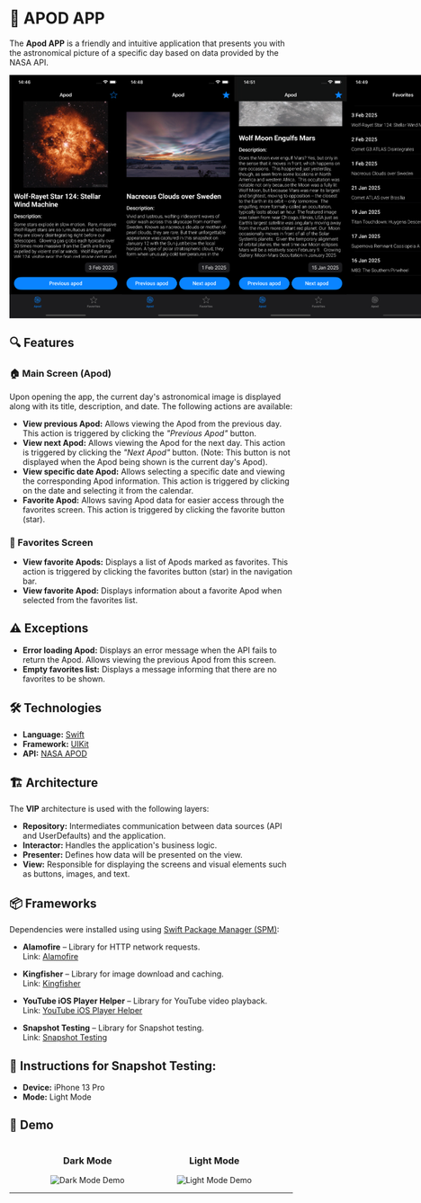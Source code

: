 # 🚀 APOD APP

The **Apod APP** is a friendly and intuitive application that presents you with the astronomical picture of a specific day based on data provided by the NASA API.

<div style="display: flex; justify-content: space-around;">
  <img src="medias-demo/images/image-demo-1.png" width="200" alt="Imagem 1" />
  <img src="medias-demo/images/image-demo-2.png" width="200" alt="Imagem 2" />
  <img src="medias-demo/images/image-demo-3.png" width="200" alt="Imagem 3" />
  <img src="medias-demo/images/image-demo-4.png" width="200" alt="Imagem 4" />
</div>

## 🔍 Features

### 🏠 Main Screen (Apod)
Upon opening the app, the current day's astronomical image is displayed along with its title, description, and date. The following actions are available:

- **View previous Apod:** Allows viewing the Apod from the previous day. This action is triggered by clicking the *"Previous Apod"* button.
- **View next Apod:** Allows viewing the Apod for the next day. This action is triggered by clicking the *"Next Apod"* button. (Note: This button is not displayed when the Apod being shown is the current day's Apod).
- **View specific date Apod:** Allows selecting a specific date and viewing the corresponding Apod information. This action is triggered by clicking on the date and selecting it from the calendar.
- **Favorite Apod:** Allows saving Apod data for easier access through the favorites screen. This action is triggered by clicking the favorite button (star).

### 🌟 Favorites Screen

- **View favorite Apods:** Displays a list of Apods marked as favorites. This action is triggered by clicking the favorites button (star) in the navigation bar.
- **View favorite Apod:** Displays information about a favorite Apod when selected from the favorites list.

## ⚠️ Exceptions

- **Error loading Apod:** Displays an error message when the API fails to return the Apod. Allows viewing the previous Apod from this screen.
- **Empty favorites list:** Displays a message informing that there are no favorites to be shown.

## 🛠️ Technologies

- **Language:** [Swift](https://developer.apple.com/swift/)
- **Framework:** [UIKit](https://developer.apple.com/documentation/uikit/)
- **API:** [NASA APOD](https://api.nasa.gov/)

## 🏗️ Architecture
The **VIP** architecture is used with the following layers:
- **Repository:** Intermediates communication between data sources (API and UserDefaults) and the application.
- **Interactor:** Handles the application's business logic.
- **Presenter:** Defines how data will be presented on the view.
- **View:** Responsible for displaying the screens and visual elements such as buttons, images, and text.

## 📦 Frameworks

Dependencies were installed using using [Swift Package Manager (SPM)](https://developer.apple.com/documentation/xcode/swift-packages):

- **Alamofire** – Library for HTTP network requests.  
  Link: [Alamofire](https://github.com/Alamofire/Alamofire)
  
- **Kingfisher** – Library for image download and caching.  
  Link: [Kingfisher](https://github.com/onevcat/Kingfisher)
  
- **YouTube iOS Player Helper** – Library for YouTube video playback.  
  Link: [YouTube iOS Player Helper](https://github.com/youtube/youtube-ios-player-helper)
  
- **Snapshot Testing** – Library for Snapshot testing.  
  Link: [Snapshot Testing](https://github.com/pointfreeco/swift-snapshot-testing)

## 📝 Instructions for Snapshot Testing:
- **Device:** iPhone 13 Pro
- **Mode:** Light Mode

## 🎥 Demo

<div style="display: flex; justify-content: space-evenly; align-items: center; gap: 20px; flex-wrap: nowrap;">
  <div style="text-align: center;">
    <h3>Dark Mode</h3>
    <img src="medias-demo/images/dark-mode-demo.gif" alt="Dark Mode Demo" style="width: 300px;" />
  </div>
  <div style="text-align: center;">
    <h3>Light Mode</h3>
    <img src="medias-demo/images/light-mode-demo.gif" alt="Light Mode Demo" style="width: 300px;" />
  </div>
</div>

---

